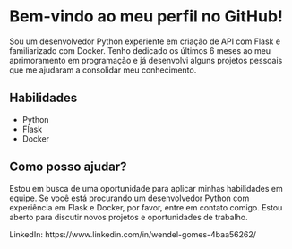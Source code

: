<h1>Bem-vindo ao meu perfil no GitHub!</h1>

<p>Sou um desenvolvedor Python experiente em criação de API com Flask e familiarizado com Docker. Tenho dedicado os últimos 6 meses ao meu aprimoramento em programação e já desenvolvi alguns projetos pessoais que me ajudaram a consolidar meu conhecimento.</p>

<h2>Habilidades</h2>
<ul>
<li>Python</li>
<li>Flask</li>
<li>Docker</li>
</ul>

<h2>Como posso ajudar?</h2>

<p>Estou em busca de uma oportunidade para aplicar minhas habilidades em equipe. Se você está procurando um desenvolvedor Python com experiência em Flask e Docker, por favor, entre em contato comigo. Estou aberto para discutir novos projetos e oportunidades de trabalho.</p>

<p>LinkedIn: https://www.linkedin.com/in/wendel-gomes-4baa56262/</p>
